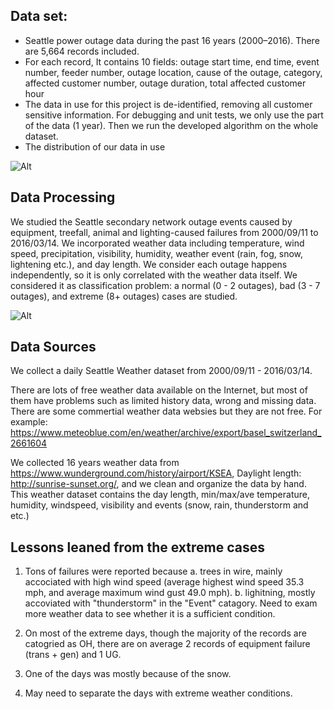 ## Data set:

* Seattle power outage data during the past 16 years (2000–2016). There are 5,664 records included. 
* For each record, It contains 10 fields: outage start time, end time, event number, feeder number, outage location, cause of the outage, category, affected customer number, outage duration, total affected customer hour
* The data in use for this project is de-identified, removing all customer sensitive information. For debugging and unit tests, we only use the part of the data (1 year). Then we run the developed algorithm on the whole dataset.
* The distribution of our data in use 

![Alt](https://github.com/rkastilani/PowerOutagePredictor/blob/master/Graphs/classDistribution.png)


## Data Processing

We studied the Seattle secondary network outage events caused by equipment, treefall, animal and lighting-caused failures from 2000/09/11 to 2016/03/14. We incorporated weather data including temperature, wind speed, precipitation, visibility, humidity, weather event (rain, fog, snow, lightening etc.), and day length. We consider each outage happens independently, so it is only correlated with the weather data itself. We considered it as classification problem: a normal (0 - 2 outages), bad (3 - 7 outages), and extreme (8+ outages) cases are studied.

![Alt](https://github.com/rkastilani/PowerOutagePredictor/blob/master/Graphs/DataProcessing.png)


## Data Sources

We collect a daily Seattle Weather dataset from 2000/09/11 - 2016/03/14.

There are lots of free weather data available on the Internet, but most of them have problems such as limited history data, wrong and missing data. There are some commertial weather data websies but they are not free. For example: https://www.meteoblue.com/en/weather/archive/export/basel_switzerland_2661604

We collected 16 years weather data from https://www.wunderground.com/history/airport/KSEA, Daylight length: http://sunrise-sunset.org/, and we clean and organize the data by hand. This weather dataset contains the day length, min/max/ave temperature, humidity, windspeed, visibility and events (snow, rain, thunderstorm and etc.)


## Lessons leaned from the extreme cases

1. Tons of failures were reported because
	a. trees in wire, mainly accociated with high wind speed (average highest wind speed 35.3 mph, and average maximum wind gust 49.0 mph).
	b. lighitning, mostly accoviated with "thunderstorm" in the "Event" catagory. Need to exam more weather data to see whether it is a sufficient condition.

2. On most of the extreme days, though the majority of the records are catogried as OH, there are on average 2 records of equipment failure (trans + gen) and 1 UG. 

3. One of the days was mostly because of the snow. 

4. May need to separate the days with extreme weather conditions.

